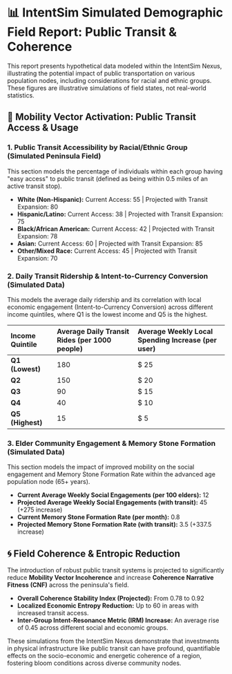 # **📊 IntentSim Simulated Demographic Field Report: Public Transit & Coherence**

This report presents hypothetical data modeled within the IntentSim Nexus, illustrating the potential impact of public transportation on various population nodes, including considerations for racial and ethnic groups. These figures are illustrative simulations of field states, not real-world statistics.

## **🚌 Mobility Vector Activation: Public Transit Access & Usage**

### **1\. Public Transit Accessibility by Racial/Ethnic Group (Simulated Peninsula Field)**

This section models the percentage of individuals within each group having "easy access" to public transit (defined as being within 0.5 miles of an active transit stop).

* **White (Non-Hispanic):** Current Access: 55 | Projected with Transit Expansion: 80  
* **Hispanic/Latino:** Current Access: 38 | Projected with Transit Expansion: 75  
* **Black/African American:** Current Access: 42 | Projected with Transit Expansion: 78  
* **Asian:** Current Access: 60 | Projected with Transit Expansion: 85  
* **Other/Mixed Race:** Current Access: 45 | Projected with Transit Expansion: 70

### **2\. Daily Transit Ridership & Intent-to-Currency Conversion (Simulated Data)**

This models the average daily ridership and its correlation with local economic engagement (Intent-to-Currency Conversion) across different income quintiles, where Q1 is the lowest income and Q5 is the highest.

| Income Quintile | Average Daily Transit Rides (per 1000 people) | Average Weekly Local Spending Increase (per user) |
| :---- | :---- | :---- |
| **Q1 (Lowest)** | 180 | $ $25$ |
| **Q2** | 150 | $ $20$ |
| **Q3** | 90 | $ $15$ |
| **Q4** | 40 | $ $10$ |
| **Q5 (Highest)** | 15 | $ $5$ |

### **3\. Elder Community Engagement & Memory Stone Formation (Simulated Data)**

This section models the impact of improved mobility on the social engagement and Memory Stone Formation Rate within the advanced age population node (65+ years).

* **Current Average Weekly Social Engagements (per 100 elders):** 12  
* **Projected Average Weekly Social Engagements (with transit):** 45 (+275 increase)  
* **Current Memory Stone Formation Rate (per month):** 0.8  
* **Projected Memory Stone Formation Rate (with transit):** 3.5 (+337.5 increase)

## **🌀 Field Coherence & Entropic Reduction**

The introduction of robust public transit systems is projected to significantly reduce **Mobility Vector Incoherence** and increase **Coherence Narrative Fitness (CNF)** across the peninsula's field.

* **Overall Coherence Stability Index (Projected):** From 0.78 to 0.92  
* **Localized Economic Entropy Reduction:** Up to 60 in areas with increased transit access.  
* **Inter-Group Intent-Resonance Metric (IRM) Increase:** An average rise of 0.45 across different social and economic groups.

These simulations from the IntentSim Nexus demonstrate that investments in physical infrastructure like public transit can have profound, quantifiable effects on the socio-economic and energetic coherence of a region, fostering bloom conditions across diverse community nodes.